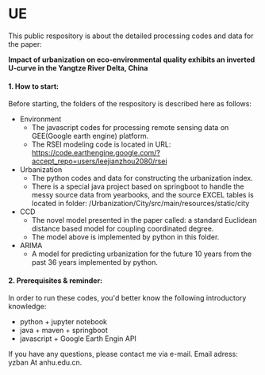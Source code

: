 # UE
This public respository is about the detailed processing codes and data for the paper:

**Impact of urbanization on eco-environmental quality exhibits an inverted U-curve in the Yangtze River Delta, China**


#### 1. How to start:

Before starting, the folders of the respository is described here as follows:
- Environment
    * The javascript codes for processing remote sensing data on GEE(Google earth engine) platform.
    * The RSEI modeling code is located in URL: https://code.earthengine.google.com/?accept_repo=users/leejianzhou2080/rsei
- Urbanization
    * The python codes and data for constructing the urbanization index.
    * There is a special java project based on springboot to handle the messy source data from yearbooks, and the source EXCEL tables is located in folder: /Urbanization/City/src/main/resources/static/city
- CCD
    * The novel model presented in the paper called: a standard Euclidean distance based model for coupling coordinated degree.
    * The model above is implemented by python in this folder.
- ARIMA
    * A model for predicting urbanization for the future 10 years from the past 36 years implemented by python.
  
#### 2. Prerequisites & reminder:

In order to run these codes, you'd better know the following introductory knowledge:
- python + jupyter notebook
- java + maven + springboot
- javascript + Google Earth Engin API

If you have any questions, please contact me via e-mail.
Email adress: yzban At anhu.edu.cn.
